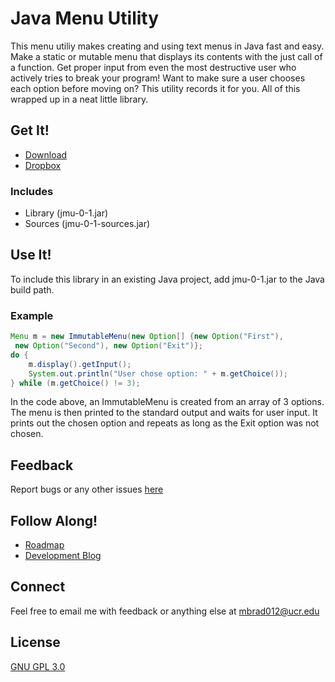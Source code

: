 # Java Menu Utility
This menu utiliy makes creating and using text menus in Java fast and easy. 
Make a static or mutable menu that displays its 
contents with the just call of a function. Get proper input from even the
most destructive user who actively tries to break
your program! Want to make sure a user chooses each option before moving on?
This utility records it for you. All of this wrapped up in a neat little
library.

## Get It!
* [Download](https://s3-us-west-1.amazonaws.com/michaeljbradley/java-menu-utility/jmu-0-1.zip)
* [Dropbox](https://www.dropbox.com/s/2f6vpm6bclao4lg/jmu-0-1.zip?dl=0#)

### Includes
* Library (jmu-0-1.jar)
* Sources (jmu-0-1-sources.jar)

## Use It!
To include this library in an existing Java project, add jmu-0-1.jar to the
Java build path.

### Example
```Java
Menu m = new ImmutableMenu(new Option[] {new Option("First"),
 new Option("Second"), new Option("Exit")};
do {
    m.display().getInput();
    System.out.println("User chose option: " + m.getChoice());
} while (m.getChoice() != 3);
```
In the code above, an ImmutableMenu is created from an array of 3 options.
The menu is then printed to the standard output and waits for user input. It
prints out the chosen option and repeats as long as the Exit option was not
chosen.

## Feedback
Report bugs or any other issues [here](https://github.com/MichaelJBradley/Java-Menu-Utility/issues)

## Follow Along!
* [Roadmap](https://trello.com/b/QZTnrlXV/java-menu-utility)
* [Development Blog](http://mikedevving.tumblr.com)

## Connect
Feel free to email me with feedback or anything else at mbrad012@ucr.edu 

## License
[GNU GPL 3.0](https://www.gnu.org/licenses/gpl-3.0.en.html)
